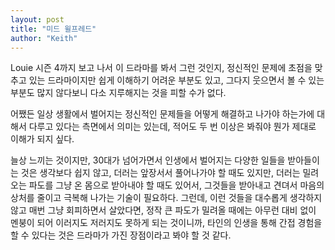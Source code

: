 ```yaml
---
layout: post
title: "미드 윌프레드"
author: "Keith"
---
```



Louie 시즌 4까지 보고 나서 이 드라마를 봐서 그런 것인지, 정신적인 문제에 초점을 맞추고 있는 드라마이지만 쉽게 이해하기 어려운 부분도 있고, 그다지 웃으면서 볼 수 있는 부분도 많지 않다보니 다소 지루해지는 것을 피할 수가 없다. 




어쨌든 일상 생활에서 벌어지는 정신적인 문제들을 어떻게 해결하고 나가야 하는가에 대해서 다루고 있다는 측면에서 의미는 있는데, 적어도 두 번 이상은 봐줘야 뭔가 제대로 이해가 되지 싶다.




늘상 느끼는 것이지만, 30대가 넘어가면서 인생에서 벌어지는 다양한 일들을 받아들이는 것은 생각보다 쉽지 않고, 더러는 앞장서서 풀어나가야 할 때도 있지만, 더러는 밀려오는 파도를 그냥 온 몸으로 받아내야 할 때도 있어서, 그것들을 받아내고 견뎌서 마음의 상처를 줄이고 극복해 나가는 기술이 필요하다. 그런데, 이런 것들을 대수롭게 생각하지 않고 매번 그냥 회피하면서 살았다면, 정작 큰 파도가 밀려올 때에는 아무런 대비 없이 멘붕이 되어 이러지도 저러지도 못하게 되는 것이니까, 타인의 인생을 통해 간접 경험을 할 수 있다는 것은 드라마가 가진 장점이라고 봐야 할 것 같다.


